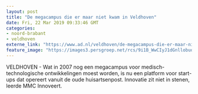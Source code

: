 ```yaml
---
layout: post
title: "De megacampus die er maar niet kwam in Veldhoven"
date: Fri, 22 Mar 2019 09:33:46 GMT
categories: 
- noord-brabant 
- veldhoven 
externe_link: "https://www.ad.nl/veldhoven/de-megacampus-die-er-maar-niet-kwam-in-veldhoven~ae6548d1/"
feature_image: "https://images3.persgroep.net/rcs/9i1B_WwCIyJ1dGnllobuq9a2fMU/diocontent/103752647/_fitwidth/400/?appId=21791a8992982cd8da851550a453bd7f&quality=0.7"
---
```


VELDHOVEN - Wat in 2007 nog een megacampus voor medisch-technologische ontwikkelingen moest worden, is nu een platform voor start-ups dat opereert vanuit de oude huisartsenpost. Innovatie zit niet in stenen, leerde MMC Innoveert.
